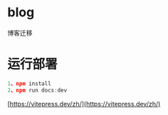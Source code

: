 # blog

博客迁移

# 运行部署

```js
1、npm install
2、npm run docs:dev
```

[https://vitepress.dev/zh/](https://vitepress.dev/zh/)
